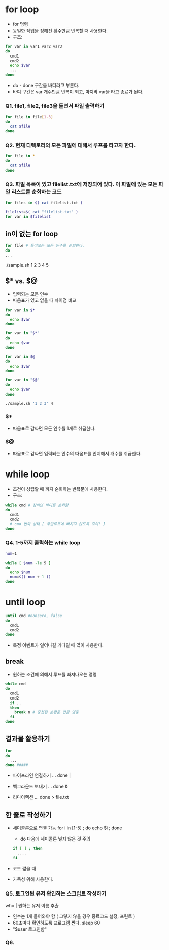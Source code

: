 # for loop
- for 명령
- 동일한 작업을 정해진 횟수만큼 반복할 때 사용한다.
- 구조:

```sh
for var in var1 var2 var3
do
  cmd1
  cmd2
  echo $var
  ...
done
```
- do - done 구간을 바디라고 부른다.
- 바디 구간은 var 개수만큼 반복이 되고, 마지막 var을 타고 종료가 된다.

### Q1. file1, file2, file3을 돌면서 파일 출력하기
```sh
for file in file[1-3]
do
  cat $file
done
```
### Q2. 현재 디렉토리의 모든 파일에 대해서 루프를 타고자 한다.
```sh
for file in *
do
  cat $file
done
```
### Q3. 파일 목록이 있고 filelist.txt에 저장되어 있다. 이 파일에 있는 모든 파일 리스트를 순회하는 코드
```sh
for files in $( cat filelist.txt )
```

```sh
filelist=$( cat "filelist.txt" )
for var in $filelist
```

## in이 없는 for loop
```sh
for file # 들어오는 모든 인수를 순회한다.
do
...
```

./sample.sh 1 2 3 4 5

## $* vs. $@
- 입력되는 모든 인수
- 따옴표가 있고 없을 때 차이점 비교

```sh
for var in $*
do
  echo $var
done

for var in "$*"
do
  echo $var
done

for var in $@
do
  echo $var
done

for var in "$@"
do
  echo $var
done
```

```sh
./sample.sh '1 2 3' 4
```

### $*
- 따옴표로 감싸면 모든 인수를 1개로 취급한다.

### $@
- 따옴표로 감싸면 입력되는 인수의 따옴표를 인지해서 개수를 취급한다.

# while loop
- 조건이 성립할 때 까지 순회하는 반복문에 사용한다.
- 구조:
```sh
while cmd # 참이면 바디를 순회함
do
  cmd1
  cmd2
  # cmd 변화 상태 [ 무한루프에 빠지지 않도록 주의! ]
done
```

### Q4. 1-5까지 출력하는 while loop
```sh
num=1

while [ $num -le 5 ]
do
  echo $num
  num=$(( num + 1 ))
done
```

# until loop
```sh
until cmd #nonzero, false
do
  cmd1
  cmd2
done
```

- 특정 이벤트가 일어나길 기다릴 때 많이 사용한다.

## break
- 원하는 조건에 의해서 루프를 빠져나오는 명령
```sh
while cmd
do 
  cmd1
  cmd2
  if ..
  then
    break n # 중첩된 순환문 만큼 멈춤
  fi
done
```

## 결과물 활용하기
```sh
for
do
  ...
done #####
```

- 파이프라인 연결하기
  ... done |

- 백그라운드 보내기
  ... done &

- 리다이렉션
  ... done > file.txt

## 한 줄로 작성하기
- 세미콜론으로 연결 가능
  for i in [1-5] ; do echo $i ; done
  - do 다음에 세미콜론 넣지 않은 것 주의

  ```sh
  if [ ] ; then
    ....
  fi
  ```
- 코드 짧을 때
- 가독성 위해 사용한다.

### Q5. 로그인된 유저 확인하는 스크립트 작성하기

who | 원하는 유저 이름 추출

- 인수는 1개 들어와야 함 ( 그렇지 않을 경우 종료코드 설정, 프린트 )
- 60초마다 확인하도록 프로그램 짠다.
  sleep 60
- "$user 로그인함"

### Q6. 